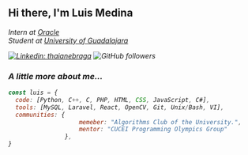 <h2>Hi there, I'm Luis Medina </h2>

<p><em>Intern at <a href="https://www.oracle.com/index.html">Oracle</a>
</br><em>Student at <a href="http://www.udg.mx/en">University of Guadalajara</a></p>

[![Linkedin: thaianebraga](https://img.shields.io/badge/-LuisMedinaG-blue?style=flat-square&logo=Linkedin&logoColor=white&link=https://www.linkedin.com/in/luis-medina-g/)](https://www.linkedin.com/in/luis-medina-g/)
![GitHub followers](https://img.shields.io/github/followers/luismedinag?label=Follow&style=social)
  
### A little more about me...

```javascript
const luis = {
  code: [Python, C++, C, PHP, HTML, CSS, JavaScript, C#],
  tools: [MySQL, Laravel, React, OpenCV, Git, Unix/Bash, VI],
  communities: {
                    memeber: "Algorithms Club of the University.",
                    mentor: "CUCEI Programming Olympics Group"
                },
}
```
